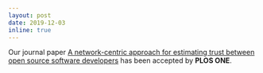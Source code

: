 ```yaml
---
layout: post
date: 2019-12-03 
inline: true
---
```


Our journal paper [A network-centric approach for estimating trust between open source software developers](https://ieeexplore.ieee.org/stamp/stamp.jsp?tp=&arnumber=9679102) has been accepted by **PLOS ONE**.
